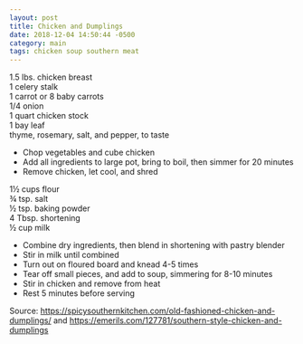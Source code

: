 ```yaml
---
layout: post
title: Chicken and Dumplings
date: 2018-12-04 14:50:44 -0500
category: main
tags: chicken soup southern meat
---
```

1.5 lbs. chicken breast  
1 celery stalk  
1 carrot or 8 baby carrots  
1/4 onion  
1 quart chicken stock  
1 bay leaf  
thyme, rosemary, salt, and pepper, to taste  

  * Chop vegetables and cube chicken
  * Add all ingredients to large pot, bring to boil, then simmer for 20 minutes
  * Remove chicken, let cool, and shred

1½ cups flour  
¾ tsp. salt  
½ tsp. baking powder  
4 Tbsp. shortening  
½ cup milk  

  * Combine dry ingredients, then blend in shortening with pastry blender
  * Stir in milk until combined
  * Turn out on floured board and knead 4-5 times
  * Tear off small pieces, and add to soup, simmering for 8-10 minutes
  * Stir in chicken and remove from heat
  * Rest 5 minutes before serving

Source: <https://spicysouthernkitchen.com/old-fashioned-chicken-and-dumplings/> and <https://emerils.com/127781/southern-style-chicken-and-dumplings>
